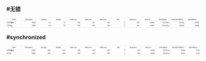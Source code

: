 **#无锁**

![image-20240105093630574](readme.assets/image-20240105093630574.png)

**#synchronized**

![image-20240105093820653](readme.assets/image-20240105093820653.png)


